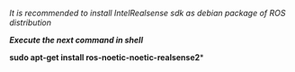 *It is recommended to install IntelRealsense sdk as debian package of ROS distribution*

***Execute the next command in shell***

**sudo apt-get install ros-noetic-noetic-realsense2*** 
